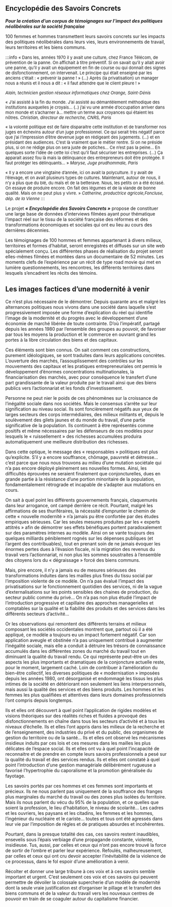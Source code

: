 ## Encyclopédie des Savoirs Concrets

***Pour la création d’un corpus de témoignages sur l’impact des politiques néolibérales sur la société française***

100 femmes et hommes transmettent leurs savoirs concrets sur les impacts des politiques néolibérales dans leurs vies, leurs environnements de travail, leurs territoires et les biens communs. 

:::info
 <font size="2">
« Dans les, années 1970 il y avait une culture, chez France Télécom, de prévention de la panne. On affichait à titre préventif. Si on savait qu’il y allait avoir une panne, qu’il y avait un équipement en fin de course ou qui donnait des signes de disfonctionnement, on intervenait. Le principe qui était enseigné par les anciens c’était : « prévenir la panne ! » (…)  Après (la privatisation) un manager nous a réunis et il nous a dit : « il faut attendre que le client pleure ! »
    
*Alain, technicien gestion réseaux informatiques chez Orange, Saint-Dénis* 

« J’ai assisté à la fin du monde. J’ai assisté au démantèlement méthodique des institutions auxquelles je croyais… (..) j’ai vu une armée d’occupation arriver dans mon monde et s’acharner à… mettre un terme aux croyances qui étaient les nôtres.
*Christian, directeur de recherche, CNRS, Paris*

« la volonté politique est de faire disparaitre cette institution et de transformer nos juges en échevins autour d’un juge professionnel. Ce qui serait très négatif parce que j’ai l’impression d’être devenue juge en rédigeant des jugements. (…) et en présidant des audiences. C’est là vraiment que le métier rentre. Si on ne préside plus, si on ne rédige plus on sera juste de potiches… Ce n’est pas la peine…
En quelques sorte l’idée de cette loi c’est qu’il faut sécuriser les entreprises. (…) Ça apparait assez fou là mais la délinquance des entrepreneurs doit être protégée. Il faut protéger les délinquants… » 
*Maryse, Juge prudhommale, Paris*

« Il y a encore une vingtaine d’année, ici on avait la polyculture. Il y avait de l’élevage, et on avait plusieurs types de cultures.  Maintenant, autour de nous, il n’y a plus que du blé, du maïs et de  la betterave. Nous, les petits on a été écrasé. On essaye de produire encore. On fait des légumes et de la viande de bonne qualité. Mais on ne peut plus y vivre. »
*Catherine, productrice agricole,Foncluse, dép. de la Vienne*
</font>
:::
    

Le projet ***« Encyclopédie des Savoirs Concrets »*** propose de constituer une large base de données d’interviews filmées ayant pour thématique l’impact réel sur le tissu de la société française des réformes et des transformations économiques et sociales qui ont eu lieu au cours des dernières décennies.

Les témoignages de 100 hommes et femmes appartenant à divers milieux, territoires et formes d’habitat, seront enregistrés et diffusés sur un site web spécialement conçu. 
Les différentes phases de réalisation du projet seront elles-mêmes filmées et montées dans un documentaire de 52 minutes. Les moments clefs de l’expérience par un récit de type road movie qui met en lumière questionnements, les rencontres, les différents territoires dans lesquels s’encadrent les récits des témoins.
  
  
  ## Les images factices d’une modernité à venir 

Ce n’est plus nécessaire de le démontrer. Depuis quarante ans et malgré les alternances politiques nous vivons dans une société dans laquelle s’est progressivement imposée une forme d’explication du réel qui identifie l’image de la modernité et du progrès avec le développement d’une économie de marché libérée de toute contrainte.  D’où l’impératif, partagé depuis les années 1980 par l’ensemble des groupes au pouvoir, de favoriser par tous les moyens la production et le commerce en ouvrant grand les portes à la libre circulation des biens et des capitaux.

Ces éléments sont bien connus. On sait comment ces constructions, purement idéologiques, se sont traduites dans leurs applications concrètes. L’ouverture des marchés, l’assouplissement des contrôles sur les mouvements des capitaux et les pratiques entrepreneuriales ont permis le développement d’énormes concentrations multinationales, la financiarisation des marchés, avec pour conséquence le transfert d’une part grandissante de la valeur produite par le travail ainsi que des biens publics vers l’actionnariat et les fonds d’investissement.

Personne ne peut nier le poids de ces phénomènes sur la croissance de l’inégalité sociale dans nos sociétés. Mais le consensus s’arrête sur leur signification au niveau social. Ils sont foncièrement négatifs aux yeux de larges secteurs des corps intermédiaires, des milieux militants et, depuis le soulèvement des gilets jaunes et du monde du travail, d’une partie significative de la population. Ils continuent à être représentés comme positifs et même nécessaires par les défenseurs de ces modèles pour lesquels le « ruissellement » des richesses accumulées produira automatiquement une meilleure distribution des richesses.   

Dans cette optique, le message des « responsables » politiques est plus qu’explicite. S’il y a encore souffrance, chômage, pauvreté et détresse… c’est parce que nous nous trouvons au milieu d’une mutation sociétale qui n’a pas encore déployé pleinement ses nouvelles formes. Ainsi, les difficultés éprouvées ne seraient finalement que conjoncturelles, dues en grande partie à la résistance d’une portion minoritaire de la population, fondamentalement rétrograde et incapable de s’adapter aux mutations en cours.

On sait à quel point les différents gouvernements français, claquemurés dans leur arrogance, ont campé derrière ce récit. Pourtant, malgré les affirmations de ses thuriféraires, la nécessité d’emprunter le chemin de cette « nouvelle modernité » n’a jamais pu être confortée par des études empiriques sérieuses. Car les seules mesures produites par les « experts attitrés » afin de démontrer ses effets bénéfiques portent paradoxalement sur des paramètres internes au modèle. Ainsi on se vante toujours des quelques milliards péniblement rognés sur les dépenses publiques (et l’argent des contribuables), tout en prenant soin de ne jamais évoquer les énormes pertes dues à l’évasion fiscale, ni la migration des revenus du travail vers l’actionnariat, ni non plus les sommes soustraites à l’ensemble des citoyens lors du « dégraissage » forcé des biens communs.

Mais, pire encore, il n’y a jamais eu de mesures sérieuses des transformations induites dans les mailles plus fines du tissu social par l’imposition violente de ce modèle.  On n’a pas évalué l’impact des privatisations sur le fonctionnement quotidien des services, ni de la vague d’externalisations sur les points sensibles des chaines de production, du secteur public comme du privé…  On n’a pas non plus étudié l’impact de l’introduction progressive et capillaire des approches managerielles et comptables sur la qualité et la fiabilité des produits et des services dans les différents secteurs d’activité…

Or les observations qui remontent des différents terrains et milieux composant les sociétés occidentales montrent que, partout où il a été appliqué, ce modèle a toujours eu un impact fortement négatif.  Car son application aveugle et obstinée n’a pas uniquement contribué à augmenter l’inégalité sociale, mais elle a conduit à détruire les trésors de connaissance accumulés dans les différentes zones du marché du travail tout en diminuant la qualité du travail rendu. 
Ce qui représente peut-être un des aspects les plus importants et dramatiques de la conjoncture actuelle reste, pour le moment, largement caché. Loin de contribuer à l’amélioration du bien-être collectif, les diverses politiques de « modernisation » imposées depuis les années 1980, ont désorganisé et endommagé les tissus les plus intimes de la société en détériorant non seulement les liens interpersonnels, mais aussi la qualité des services et des biens produits. 
Les hommes et les femmes les plus qualifiées et attentives dans leurs domaines professionnels l’ont compris depuis longtemps.

Ils et elles ont découvert à quel point l’application de rigides modèles et visions théoriques sur des réalités riches et fluides a provoqué des disfonctionnements en chaîne dans tous les secteurs d’activité et à tous les niveaux d’échelle. Ils et elles l’ont appris dans les milieux de la recherche et de l’enseignement, des industries du privé et du public, des organismes de gestion du territoire ou de la santé… Ils et elles ont observé les mécanismes insidieux induits par ces lois et ces mesures dans les mailles les plus délicates de l’espace social. Ils et elles ont vu à quel point l’incapacité de reconnaitre et de prendre en compte leurs savoirs professionnels a pesé sur la qualité du travail et des services rendus. Ils et elles ont constaté à quel point l’introduction d’une gestion managériale délibérément rugueuse a favorisé l’hypertrophie du caporalisme et la promotion généralisée du fayotage. 

Les savoirs portés par ces hommes et ces femmes sont importants et précieux. Ils ne nous parlent pas uniquement de la souffrance des franges plus marginales du marché du travail ou des zones plus isolées du territoire. Mais ils nous parlent du vécu du 95% de la population, et ce quelles que soient la profession, le lieu d’habitation, le niveau de scolarité... Les cadres et les ouvriers, les paysans et les citadins, les femmes et les hommes, l’ingénieur du nucléaire et le cariste… toutes et tous ont été agressés dans leur vie par l’imposition de règles et de pratiques absurdes et incohérentes.

Pourtant, dans la presque totalité des cas, ces savoirs restent inaudibles, ensevelis sous l’épais verbiage d’une propagande constante, violente, insidieuse. Tus, aussi, par celles et ceux qui n’ont pas encore trouvé la force de sortir de l’ombre et parler leur expérience. Refoulés, malheureusement, par celles et ceux qui ont cru devoir accepter l’inévitabilité de la violence de ce processus, dans le fol espoir d’une amélioration à venir.

Récolter et donner une large tribune à ces voix et à ces savoirs semble important et urgent.  C’est seulement ces voix et ces savoirs qui peuvent permettre de dévoiler la colossale supercherie d’un modèle de modernité dont la seule vraie justification est d’organiser le pillage et le transfert des biens communs et de la valeur du travail vers les nouveaux centres de pouvoir en train de se coaguler autour du capitalisme financier. 
